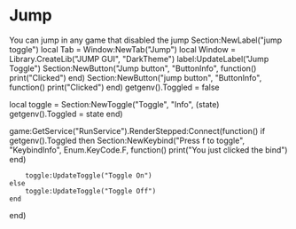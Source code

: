 # Jump
You can jump in any game that disabled the jump
Section:NewLabel("jump toggle")
local Tab = Window:NewTab("Jump")
local Window = Library.CreateLib("JUMP GUI", "DarkTheme")
label:UpdateLabel("Jump Toggle")
Section:NewButton("Jump button", "ButtonInfo", function()
    print("Clicked")
end)
Section:NewButton("jump button", "ButtonInfo", function()
    print("Clicked")
end)
getgenv().Toggled = false

local toggle = Section:NewToggle("Toggle", "Info", (state)
    getgenv().Toggled = state
end)

game:GetService("RunService").RenderStepped:Connect(function()
	if getgenv().Toggled then
Section:NewKeybind("Press f to toggle", "KeybindInfo", Enum.KeyCode.F, function()
	print("You just clicked the bind")
end)





 
		toggle:UpdateToggle("Toggle On")
	else
		toggle:UpdateToggle("Toggle Off")
	end
end)








